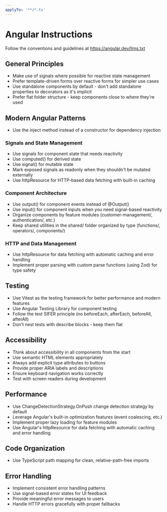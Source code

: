 ```yaml
---
applyTo: '**/*.ts'
---
```


# Angular Instructions

Follow the conventions and guidelines at https://angular.dev/llms.txt

## General Principles

- Make use of signals where possible for reactive state management
- Prefer template-driven forms over reactive forms for simpler use cases
- Use standalone components by default - don't add standalone properties to decorators as it's implicit
- Prefer flat folder structure - keep components close to where they're used

## Modern Angular Patterns

- Use the inject method instead of a constructor for dependency injection

### Signals and State Management

- Use signals for component state that needs reactivity
- Use computed() for derived state
- Use signal() for mutable state
- Mark exposed signals as readonly when they shouldn't be mutated externally
- Use httpResource for HTTP-based data fetching with built-in caching

### Component Architecture

- Use output() for component events instead of @Output()
- Use input() for component inputs when you need signal-based reactivity
- Organize components by feature modules (customer-management/, authentication/, etc.)
- Keep shared utilities in the shared/ folder organized by type (functions/, operators/, components/)

### HTTP and Data Management

- Use httpResource for data fetching with automatic caching and error handling
- Implement proper parsing with custom parse functions (using Zod) for type safety

## Testing

- Use Vitest as the testing framework for better performance and modern features
- Use Angular Testing Library for component testing
- Follow the test SIFER principle (no beforeEach, afterEach, beforeAll, afterAll)
- Don't nest tests with describe blocks - keep them flat

## Accessibility

- Think about accessibility in all components from the start
- Use semantic HTML elements appropriately
- Always add explicit type attributes to buttons
- Provide proper ARIA labels and descriptions
- Ensure keyboard navigation works correctly
- Test with screen readers during development

## Performance

- Use ChangeDetectionStrategy.OnPush change detection strategy by default
- Leverage Angular's built-in optimization features (event coalescing, etc.)
- Implement proper lazy loading for feature modules
- Use Angular's httpResource for data fetching with automatic caching and error handling

## Code Organization

- Use TypeScript path mapping for clean, relative-path-free imports

## Error Handling

- Implement consistent error handling patterns
- Use signal-based error states for UI feedback
- Provide meaningful error messages to users
- Handle HTTP errors gracefully with proper fallbacks
